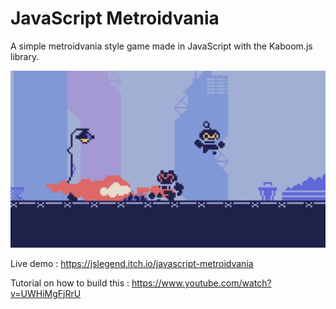 # JavaScript Metroidvania

A simple metroidvania style game made in JavaScript with the Kaboom.js library.

![image of the game](./screenshot.png)

Live demo : https://jslegend.itch.io/javascript-metroidvania

Tutorial on how to build this : https://www.youtube.com/watch?v=UWHiMgFjRrU

